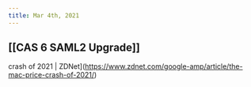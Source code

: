 ```yaml
---
title: Mar 4th, 2021
---
```


## [[CAS 6 SAML2 Upgrade]]
 crash of 2021 | ZDNet](https://www.zdnet.com/google-amp/article/the-mac-price-crash-of-2021/)
